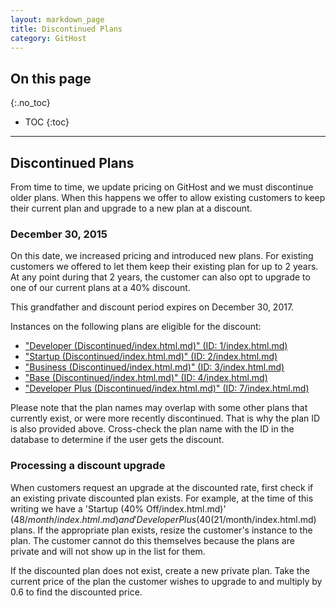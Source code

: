 ```yaml
---
layout: markdown_page
title: Discontinued Plans
category: GitHost
---
```


## On this page
{:.no_toc}

- TOC
{:toc}

----

## Discontinued Plans

From time to time, we update pricing on GitHost and we must discontinue older
plans. When this happens we offer to allow existing customers to keep their
current plan and upgrade to a new plan at a discount.

### December 30, 2015

On this date, we increased pricing and introduced new plans. For existing
customers we offered to let them keep their existing plan for up to 2 years.
At any point during that 2 years, the customer can also opt to upgrade to
one of our current plans at a 40% discount.

This grandfather and discount period expires on December 30, 2017.

Instances on the following plans are eligible for the discount:

- ["Developer (Discontinued/index.html.md)" (ID: 1/index.html.md)](https://githost.io/admin/plans/1/index.html.md)
- ["Startup (Discontinued/index.html.md)" (ID: 2/index.html.md)](https://githost.io/admin/plans/2/index.html.md)
- ["Business (Discontinued/index.html.md)" (ID: 3/index.html.md)](https://githost.io/admin/plans/3/index.html.md)
- ["Base (Discontinued/index.html.md)" (ID: 4/index.html.md)](https://githost.io/admin/plans/4/index.html.md)
- ["Developer Plus (Discontinued/index.html.md)" (ID: 7/index.html.md)](https://githost.io/admin/plans/7/index.html.md)

Please note that the plan names may overlap with some other plans that currently
exist, or were more recently discontinued. That is why the plan ID is also
provided above. Cross-check the plan name with the ID in the database to determine
if the user gets the discount.

### Processing a discount upgrade

When customers request an upgrade at the discounted rate, first check if an
existing private discounted plan exists. For example, at the time of this
writing we have a 'Startup (40% Off/index.html.md)' ($48/month/index.html.md) and 'Developer Plus (40% Off/index.html.md)'
($21/month/index.html.md) plans. If the appropriate plan exists, resize the customer's instance
to the plan. The customer cannot do this themselves because the plans are private
and will not show up in the list for them.

If the discounted plan does not exist, create a new private plan. Take the
current price of the plan the customer wishes to upgrade to and multiply by
0.6 to find the discounted price.
